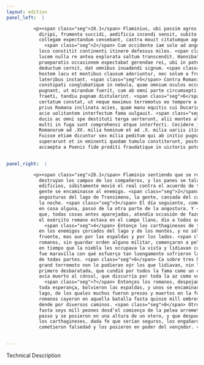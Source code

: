 ```yaml
---
layout: edition
panel_left:  |

          <p><span class="seg">28.1</span> Flaminius, ubi passim agros sociorum
            diripi, frumenta succidi, aedificia incendi sensit, subito contra omnium sententiam qui
            collegam expectandum censebant, castra mouit citatumque agmen ad hostem duxit.
              <span class="seg">2</span> Cum occidente iam sole ad angustias Transimeni lacus peruenisset, eo in
            loco constitit continenti itinere defessus miles. <span class="seg">3</span> Sequenti die sub primam
            lucem nulla re antea explorata saltum transcendit. Hannibal uero qui omnibus antea
            praeparatis occasionem expectabat gerendae rei, ubi in patentiorem campum Romanum
            deductum cernit, dat omnibus inuadendi signum. <span class="seg">4</span> Tunc undique surgentes Poeni
            hostem lacu et montibus clausum adoriuntur, nec solum a fronte, sed etiam a tergo et
            lateribus instant. <span class="seg">5</span> Contra Romani nullo ordine militari praelium ineuntes
            constipati conglobatique in nebula, quae omnium oculos occupauerat, ueluti in umbra
            pugnant, ut mirandum fuerit, cum ab omni parte circumsepti tenerentur, quibus rebus
            fraeti, tandiu pugnam distulerint. <span class="seg">6</span> Nam supra tres horas ita acriter
            certatum constat, ut neque maximus terremotus eo tempore a pugnantibus auditus sit, nec
            prius Romana inclinata acies, quam manu equitis cui Ducario nomen erat, consulem tota
            acie uolitantem interfectum fama uulgauit. <span class="seg">7</span> Tunc Romani spoliati praesidio
            ducis ac omni spe destituti terga uerterunt, alii montes alii lacum petentes, quorum
            multi in fuga sunt comprehensi atque interfecti. Cecidere in ea pugna ex copiis
            Romanorum ad .XV. milia hominum et ad .X. milia uariis itineribus euasere. <span class="seg">8</span>
            Fuisse etiam dicuntur sex milia peditum qui ab initio pugnae impetu facto saltum
            superarunt et in eminenti quodam tumulo constiterunt, postea uero finito praelio
            accaepta a Poenis fide proditi fraudatique in uictoris potestatem uenerunt.</p>
        

panel_right:  |

          <p><span class="seg">28.1</span> Flaminio sentiendo que se robavan y
            destruýan los campos de los compañeros, y los panes se talavan y se quemavan los
            edificios, súbitamente movió el real contra el acuerdo de todos los que juzgavan <a href="#1491/" target="new"><img src="#1491/"/></a>[170v,a] que devía atender al colega o compañero y dio priesa que la
            gente se encaminasse al enemigo. <span class="seg">2</span> Ya llegado, en poniéndose el sol, a las
            angosturas del lago de Transimeno, la gente, cansada del camino, estóvose en aquel logar
            la noche. <span class="seg">3</span> El día seguiente, començando amaneçer, sin descobrir nin proveer
            en cosa alguna, passó de la otra parte de la angostura. Y <span class="persName">Hanníbal</span>,
            que, todas cosas antes aparejadas, atendía occasión de fazer su negoçio, quando vio que
            el exérçito romano estava en el campo llano, dio a todos señal de arremeter.
              <span class="seg">4</span> Entonçe los carthagineses de todas partes dieron
            en los enemigos çercados del lago y de los montes, y no sólamente los acometieron por la
            fruente, mas aun por las espaldas y por los lados. <span class="seg">5</span> Y al contrario, los
            romanos, sin guardar orden alguno militar, començaron a pelear estibados y amontonados
            en tiempo que la niebla les occupava la vista y lidiavan como en sombrío, de manera que
            fue maravilla con qué esfuerço tan luengamente sofrieron la contienda estando çercados
            de todas partes. <span class="seg">6</span> Ca sobre tres horas tan feroçemente pelearon, que muy
            grand terremoto non lo podieran oýr los que lidiavan, nin la az de los romanos fue
            primero desbaratada, que cundió por todos la fama como un cavallero nombrado Ducario
            avía muerto al cónsul, que discurría por toda la az como volando de unas partes a otras.
              <span class="seg">7</span> Entonçes los romanos, despojados del amparo del capitán y destituydos de
            toda esperança, bolvieron las espaldas, y unos se encaminaron a los montes y otros al
            lago, de los quales muchos fueron presos y muertos en la fuyda. De las compañas de los
            romanos cayeron en aquella batalla fasta quinze mill ombres y fasta diez mill escaparon
            dende por diversos caminos. <span class="seg">8</span> Otrosí dizen que <a href="#1491/" target="new"><img src="#1491/"/></a>[170v,b]
            fasta seys mill peones desd’el comienço de la pelea arremetieron a la estrechura del
            passo y se posieron en una altura de un otero, y que después, ya feneçida la batalla,
            los carthagineses, dada fe que serían seguros, los engañaron y
            cometieron falsedad y los posieron en poder del vençedor. </p>
        

---
```


Technical Description 